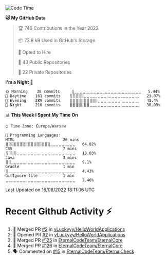<!--START_SECTION:waka-->
![Code Time](http://img.shields.io/badge/Code%20Time-254%20hrs%2045%20mins-blue)

**🐱 My GitHub Data** 

> 🏆 746 Contributions in the Year 2022
 > 
> 📦 73.8 kB Used in GitHub's Storage 
 > 
> 💼 Opted to Hire
 > 
> 📜 43 Public Repositories 
 > 
> 🔑 22 Private Repositories  
 > 
**I'm a Night 🦉** 

```text
🌞 Morning    38 commits     ⣿⣀⣀⣀⣀⣀⣀⣀⣀⣀⣀⣀⣀⣀⣀⣀⣀⣀⣀⣀⣀⣀⣀⣀⣀   5.44% 
🌆 Daytime    161 commits    ⣿⣿⣿⣿⣿⣀⣀⣀⣀⣀⣀⣀⣀⣀⣀⣀⣀⣀⣀⣀⣀⣀⣀⣀⣀   23.07% 
🌃 Evening    289 commits    ⣿⣿⣿⣿⣿⣿⣿⣿⣿⣿⣀⣀⣀⣀⣀⣀⣀⣀⣀⣀⣀⣀⣀⣀⣀   41.4% 
🌙 Night      210 commits    ⣿⣿⣿⣿⣿⣿⣿⣀⣀⣀⣀⣀⣀⣀⣀⣀⣀⣀⣀⣀⣀⣀⣀⣀⣀   30.09%

```


📊 **This Week I Spent My Time On** 

```text
⌚︎ Time Zone: Europe/Warsaw

💬 Programming Languages: 
HTML                     26 mins             ⣿⣿⣿⣿⣿⣿⣿⣿⣿⣿⣿⣿⣿⣿⣿⣿⣀⣀⣀⣀⣀⣀⣀⣀⣀   64.02% 
CSS                      7 mins              ⣿⣿⣿⣿⣀⣀⣀⣀⣀⣀⣀⣀⣀⣀⣀⣀⣀⣀⣀⣀⣀⣀⣀⣀⣀   18.03% 
Java                     3 mins              ⣿⣿⣀⣀⣀⣀⣀⣀⣀⣀⣀⣀⣀⣀⣀⣀⣀⣀⣀⣀⣀⣀⣀⣀⣀   9.1% 
Gradle                   1 min               ⣿⣀⣀⣀⣀⣀⣀⣀⣀⣀⣀⣀⣀⣀⣀⣀⣀⣀⣀⣀⣀⣀⣀⣀⣀   4.43% 
GitIgnore file           1 min               ⣀⣀⣀⣀⣀⣀⣀⣀⣀⣀⣀⣀⣀⣀⣀⣀⣀⣀⣀⣀⣀⣀⣀⣀⣀   2.46%

```


 Last Updated on 16/06/2022 18:11:06 UTC
<!--END_SECTION:waka-->

# Recent Github Activity ⚡
<!--START_SECTION:activity-->
1. 🎉 Merged PR [#2](https://github.com/vLuckyyy/HelloWorldApplications/pull/2) in [vLuckyyy/HelloWorldApplications](https://github.com/vLuckyyy/HelloWorldApplications)
2. 💪 Opened PR [#2](https://github.com/vLuckyyy/HelloWorldApplications/pull/2) in [vLuckyyy/HelloWorldApplications](https://github.com/vLuckyyy/HelloWorldApplications)
3. 🎉 Merged PR [#125](https://github.com/EternalCodeTeam/EternalCore/pull/125) in [EternalCodeTeam/EternalCore](https://github.com/EternalCodeTeam/EternalCore)
4. 🎉 Merged PR [#126](https://github.com/EternalCodeTeam/EternalCore/pull/126) in [EternalCodeTeam/EternalCore](https://github.com/EternalCodeTeam/EternalCore)
5. 🗣 Commented on [#15](https://github.com/EternalCodeTeam/EternalCheck/issues/15) in [EternalCodeTeam/EternalCheck](https://github.com/EternalCodeTeam/EternalCheck)
<!--END_SECTION:activity-->
